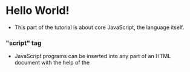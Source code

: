 # Hello World!

- This part of the tutorial is about core JavaScript, the language itself.

### "script" tag

- JavaScript programs can be inserted into any part of an HTML document with the help of the <script> tag. For instance:
  ```html
  <body>
    <p>Before the script...</p>

    <script>
      alert( 'Hello, world!' );
    </script>

    <p>...After the script.</p>
  </body>
  ```

### Moren markup

- The <script> tag has a few attributes that are rarely used nowadays but can still be found in old code: `The type attribute: <script type=…>` The old HTML standard, HTML4, required a script to have a type. Usually it was type="text/javascript". It’s not required anymore

### External scripts

- If we have a lot of JavaScript code, we can put it into a separate file. Script files are attached to HTML with the src attribute:
  ```html
  <script src="/path/to/script.js"></script>
  ```
  
  > As a rule, only the simplest scripts are put into HTML. More complex ones reside in separate files.
    The benefit of a separate file is that the browser will download it and store it in its cache.
    Other pages that reference the same script will take it from the cache instead of downloading it, so the file is actually downloaded only once.
    That reduces traffic and makes pages faster.

<br>
<br>

---

<br>
<br>

# Code Structure

- We recommend putting semicolons between statements even if they are separated by newlines. This rule is widely adopted by the community. Let’s note once again – it is possible to leave out semicolons most of the time. But it’s safer to use them. 

<br>
<br>

---

<br>
<br>

# The modern mode, "use strict"

- For a long time, JavaScript evolved without compatibility issues. New features were added to the language while old functionality didn’t change.

  This was the case until 2009 when ECMAScript 5 (ES5) appeared. It added new features to the language and modified some of the existing ones. To keep the old code working, most such modifications are off by default. You need to explicitly enable them with a special directive: `"use strict"`.
  
### "use strict"

- The directive looks like a string: "use strict" or 'use strict'. When it is located at the top of a script, the whole script works the “modern” way. For example:
  ```js
  "use strict";

  // this code works the modern way
  ...
  ```
  We will learn functions (a way to group commands) soon. Looking ahead, let’s note that "use strict" can be put at the beginning of the function body instead of the whole script. Doing that enables strict mode in that function only. But usually, people use it for the whole script.
  
`! CAUTION !` -- There is no directive like "no use strict" that reverts the engine to old behavior. Once we enter strict mode, there’s no going back.

> Always "use strict" it is the modern way of doing things, it is usually a very specific tasks that require default js.

<br>
<Br>

---

<br>
<br>

# Variables 

### Variables

- To create a variable in JavaScript, use the `let` keyword.
  ```js
  let foo = 15;
  ```
  
  > In older scripts, you may also find another keyword: var instead of let: The var keyword is almost the same as let. It also declares a variable, but in a slightly different, “old-school” way.
  
### Constants

- To declare a constant (unchanging) variable, use `const` instead of `let`:
  ```js
  const myBirthday = '18.04.1982';
  ```
  There is a widespread practice to use constants as aliases for difficult-to-remember values that are known prior to execution and write them with UPPERCASE.
  ```js
  const COLOR_RED = "#F00";
  const COLOR_GREEN = "#0F0";
  const COLOR_BLUE = "#00F";
  const COLOR_ORANGE = "#FF7F00";
  ```

<br>
<br>

---

<br>
<br>

# Data Types

<br>
<br>

---

<br>
<br>

# Type Conversions

<br>
<br>

---

<br>
<br>

# Operators

<br>
<br>

---

<br>
<br>

# Comparisons 

<br>
<br>

---

<br>
<br>

# Interaction: alert, prompt, confirm

<br>
<br>

---

<br>
<br>

# Conditional Operators

<br>
<br>

---

<br>
<br>

# Logical Operators

<br>
<br>

---

<br>
<br>

# Loops

<br>
<br>

---

<br>
<br>

# Switch statement

<br>
<br>

---

<br>
<br>

# Functions

<br>
<br>

---

<br>
<br>

# Function Expressions 

<br>
<br>

---

<br>
<br>

# Arrow Functions

<br>
<br>

---

<br>
<br>

# JavaScript Specials
